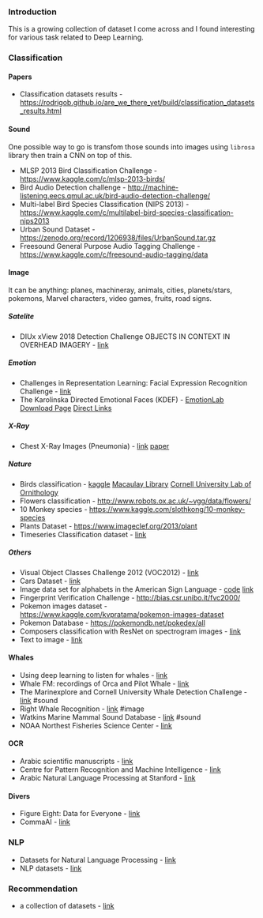 ### Introduction
This is a growing collection of dataset I come across and I found interesting for various task related to Deep Learning.

### Classification

#### Papers
- Classification datasets results - https://rodrigob.github.io/are_we_there_yet/build/classification_datasets_results.html

#### Sound
One possible way to go is transfom those sounds into images using `librosa` library then train a CNN on top of this.
- MLSP 2013 Bird Classification Challenge - https://www.kaggle.com/c/mlsp-2013-birds/
- Bird Audio Detection challenge - http://machine-listening.eecs.qmul.ac.uk/bird-audio-detection-challenge/
- Multi-label Bird Species Classification (NIPS 2013) - https://www.kaggle.com/c/multilabel-bird-species-classification-nips2013
- Urban Sound Dataset - https://zenodo.org/record/1206938/files/UrbanSound.tar.gz
- Freesound General Purpose Audio Tagging Challenge - https://www.kaggle.com/c/freesound-audio-tagging/data

#### Image
It can be anything: planes, machineray, animals, cities, planets/stars, pokemons, Marvel characters, video games, fruits, road signs.

##### Satelite
- DIUx xView 2018 Detection Challenge OBJECTS IN CONTEXT IN OVERHEAD IMAGERY - [link](http://xviewdataset.org/#dataset)

##### Emotion
- Challenges in Representation Learning: Facial Expression Recognition Challenge - [link](https://www.kaggle.com/c/challenges-in-representation-learning-facial-expression-recognition-challenge/)
- The Karolinska Directed Emotional Faces (KDEF) - [EmotionLab](http://www.emotionlab.se/kdef/) [Download Page](http://kdef.se/download-2/index.html) [Direct Links](http://kdef.se/download-2/7Yri1UsotH.html)

##### X-Ray
- Chest X-Ray Images (Pneumonia) - [link](https://www.kaggle.com/paultimothymooney/chest-xray-pneumonia) [paper](https://data.mendeley.com/datasets/rscbjbr9sj/2)

##### Nature
- Birds classification - [kaggle](https://www.kaggle.com/c/birds-classification) [Macaulay Library](https://search.macaulaylibrary.org/catalog) [Cornell University Lab of Ornithology](https://www.allaboutbirds.org/guide/California_Scrub-Jay/overview)
- Flowers classification - http://www.robots.ox.ac.uk/~vgg/data/flowers/
- 10 Monkey species - https://www.kaggle.com/slothkong/10-monkey-species
- Plants Dataset - https://www.imageclef.org/2013/plant
- Timeseries Classification dataset - [link](http://www.timeseriesclassification.com/dataset.php)

##### Others
- Visual Object Classes Challenge 2012 (VOC2012) - [link](http://host.robots.ox.ac.uk/pascal/VOC/voc2012/)
- Cars Dataset - [link](https://ai.stanford.edu/~jkrause/cars/car_dataset.html)
- Image data set for alphabets in the American Sign Language - [code](https://github.com/keyurparalkar/ASL-live-predictor) [link](https://www.kaggle.com/grassknoted/asl-alphabet)
- Fingerprint Verification Challenge - http://bias.csr.unibo.it/fvc2000/
- Pokemon images dataset - https://www.kaggle.com/kvpratama/pokemon-images-dataset
- Pokemon Database - https://pokemondb.net/pokedex/all
- Composers classification with ResNet on spectrogram images - [link](https://medium.com/@zachcaceres/deep-learning-can-we-use-computer-vision-to-predict-the-composer-of-classical-music-464dd5516996)
- Text to image - [link](https://t2i.cvalenzuelab.com/)

#### Whales
- Using deep learning to listen for whales - [link](http://danielnouri.org/notes/2014/01/10/using-deep-learning-to-listen-for-whales/)
- Whale FM: recordings of Orca and Pilot Whale - [link](https://whale.fm/)
- The Marinexplore and Cornell University Whale Detection Challenge - [link](https://www.kaggle.com/c/whale-detection-challenge/data) #sound
- Right Whale Recognition - [link](https://www.kaggle.com/c/noaa-right-whale-recognition/data) #image
- Watkins Marine Mammal Sound Database - [link](https://cis.whoi.edu/science/B/whalesounds/index.cfm) #sound
- NOAA Northest Fisheries Science Center - [link](https://www.nefsc.noaa.gov/psb/acoustics/sounds.html)

#### OCR
- Arabic scientific manuscripts - [link](https://www.primaresearch.org/RASM2018/)
- Centre for Pattern Recognition and Machine Intelligence - [link](http://www.concordia.ca/research/cenparmi/research.html)
- Arabic Natural Language Processing at Stanford - [link](https://nlp.stanford.edu/projects/arabic.shtml)

#### Divers
- Figure Eight: Data for Everyone - [link](https://www.figure-eight.com/data-for-everyone/)
- CommaAI - [link](https://github.com/commaai/research)

### NLP
- Datasets for Natural Language Processing - [link](https://machinelearningmastery.com/datasets-natural-language-processing/)
- NLP datasets - [link](https://github.com/niderhoff/nlp-datasets)

### Recommendation
- a collection of datasets - [link](https://gist.github.com/entaroadun/1653794)
